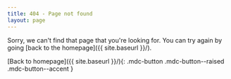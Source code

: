 ```yaml
---
title: 404 - Page not found
layout: page
---
```


Sorry, we can't find that page that you're looking for. You can try again by going [back to the homepage]({{ site.baseurl }}/).

[Back to homepage]({{ site.baseurl }}/){: .mdc-button .mdc-button--raised .mdc-button--accent }
